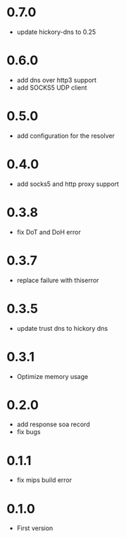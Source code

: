 # 0.7.0

- update hickory-dns to 0.25

# 0.6.0

- add dns over http3 support
- add SOCKS5 UDP client

# 0.5.0

- add configuration for the resolver

# 0.4.0

- add socks5 and http proxy support

# 0.3.8

- fix DoT and DoH error

# 0.3.7

- replace failure with thiserror

# 0.3.5

- update trust dns to hickory dns

# 0.3.1

- Optimize memory usage

# 0.2.0

- add response soa record
- fix bugs

# 0.1.1

- fix mips build error

# 0.1.0

- First version

